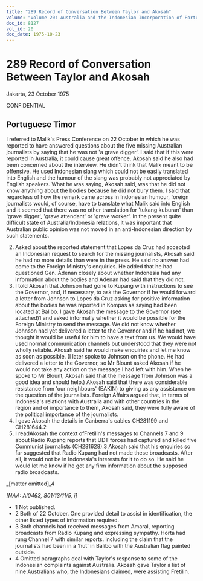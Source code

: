 ```yaml
---
title: "289 Record of Conversation Between Taylor and Akosah"
volume: "Volume 20: Australia and the Indonesian Incorporation of Portuguese Timor, 1974-1976"
doc_id: 8127
vol_id: 20
doc_date: 1975-10-23
---
```


# 289 Record of Conversation Between Taylor and Akosah

Jakarta, 23 October 1975

CONFIDENTIAL

## Portuguese Timor

I referred to Malik's Press Conference on 22 October in which he was reported to have answered questions about the five missing Australian journalists by saying that he was not 'a grave digger'. I said that if this were reported in Australia, it could cause great offence. Akosah said he also had been concerned about the interview. He didn't think that Malik meant to be offensive. He used Indonesian slang which could not be easily translated into English and the humour of the slang was probably not appreciated by English speakers. What he was saying, Akosah said, was that he did not know anything about the bodies because he did not bury them. I said that regardless of how the remark came across in Indonesian humour, foreign journalists would, of course, have to translate what Malik said into English and it seemed that there was no other translation for 'tukang kuburan' than 'grave digger', 'grave attendant' or 'grave worker'. In the present quite difficult state of Australia/Indonesia relations, it was important that Australian public opinion was not moved in an anti-Indonesian direction by such statements.

  2. Asked about the reported statement that Lopes da Cruz had accepted an Indonesian request to search for the missing journalists, Akosah said he had no more details than were in the press. He said no answer had come to the Foreign Ministry's enquiries. He added that he had questioned Gen. Adenan closely about whether Indonesia had any information about the bodies and Adenan had said that they did not.
  3. I told Akosah that Johnson had gone to Kupang with instructions to see the Governor, and, if necessary, to ask the Governor if he would forward a letter from Johnson to Lopes da Cruz asking for positive information about the bodies he was reported in Kompas as saying had been located at Balibo. I gave Akosah the message to the Governor (see attached)1 and asked informally whether it would be possible for the Foreign Ministry to send the message. We did not know whether Johnson had yet delivered a letter to the Governor and if he had not, we thought it would be useful for him to have a text from us. We would have used normal communication channels but understood that they were not wholly reliable. Akosah said he would make enquiries and let me know as soon as possible. (I later spoke to Johnson on the phone. He had delivered a letter to the Governor, so Mr Blount asked Akosah if he would not take any action on the message I had left with him. When he spoke to Mr Blount, Akosah said that the message from Johnson was a good idea and should help.) Akosah said that there was considerable resistance from 'our neighbours' (EAKIN) to giving us any assistance on the question of the journalists. Foreign Affairs argued that, in terms of Indonesia's relations with Australia and with other countries in the region and of importance to them, Akosah said, they were fully aware of the political importance of the journalists.
  4. I gave Akosah the details in Canberra's cables CH281199 and CH281644.2
  5. I readAkosah the context ofFretilin's messages to Channels 7 and 9 about Radio Kupang reports that UDT forces had captured and killed five Communist journalists (CH281628).3 Akosah said that his enquiries so far suggested that Radio Kupang had not made these broadcasts. After all, it would not be in Indonesia's interests for it to do so. He said he would let me know if he got any firm information about the supposed radio broadcasts.



_[matter omitted]_4

_[NAA: Al0463, 801/13/11/5, i]_

  * 1 Not published.
  * 2 Both of 22 October. One provided detail to assist in identification, the other listed types of information required.
  * 3 Both channels had received messages from Amaral, reporting broadcasts from Radio Kupang and expressing sympathy. Horta had rung Channel 7 with similar reports. including the claim that the journalists had been in a 'hut' in Balibo with the Australian flag painted outside.
  * 4 Omitted paragraphs deal with Taylor's response to some of the Indonesian complaints against Australia. Akosah gave Taylor a list of nine Australians who, the Indonesians claimed, were assisting Fretilin.


